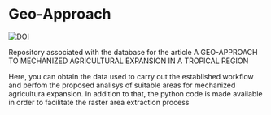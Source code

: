 # Geo-Approach

[![DOI](https://zenodo.org/badge/838608600.svg)](https://zenodo.org/doi/10.5281/zenodo.13231267)


Repository associated with the database for the article A GEO-APPROACH TO MECHANIZED AGRICULTURAL EXPANSION IN A TROPICAL REGION

Here, you can obtain the data used to carry out the established workflow and perfom the proposed analisys of suitable areas for mechanized agricultura expansion.
In addition to that, the python code is made available in order to facilitate the raster area extraction process
